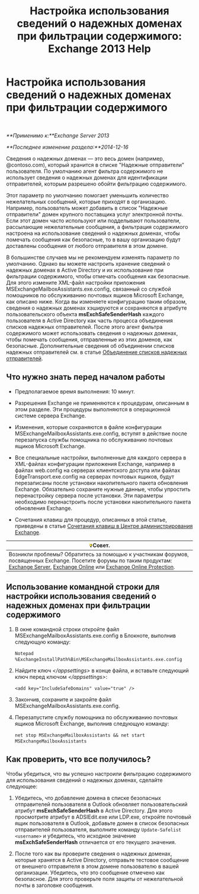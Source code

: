 ﻿---
title: 'Настройка использования сведений о надежных доменах при фильтрации содержимого: Exchange 2013 Help'
TOCTitle: Настройка использования сведений о надежных доменах при фильтрации содержимого
ms:assetid: 1ee2b663-b4f3-4fef-8954-986f2d820924
ms:mtpsurl: https://technet.microsoft.com/ru-ru/library/Dn467930(v=EXCHG.150)
ms:contentKeyID: 59636077
ms.date: 05/22/2018
mtps_version: v=EXCHG.150
ms.translationtype: MT
---

# Настройка использования сведений о надежных доменах при фильтрации содержимого

 

_**Применимо к:**Exchange Server 2013_

_**Последнее изменение раздела:**2014-12-16_

Сведения о надежных доменах — это весь домен (например, @contoso.com), который хранится в списке "Надежные отправители" пользователя. По умолчанию агент фильтра содержимого не использует сведения о надежных доменах для идентификации отправителей, которым разрешено обойти фильтрацию содержимого.

Этот параметр по умолчанию помогает уменьшить количество нежелательных сообщений, которые приходят в организацию. Например, пользователь может добавить в список "Надежные отправители" домен крупного поставщика услуг электронной почты. Если этот домен часто используют или подделывают пользователи, рассылающие нежелательные сообщения, а фильтрация содержимого настроена на использование сведений о надежных доменах, чтобы помечать сообщения как безопасные, то в вашу организацию будут доставлены сообщения от любого отправителя в этом домене.

В большинстве случаев мы не рекомендуем изменять параметр по умолчанию. Однако вы можете настроить хранение сведений о надежных доменах в Active Directory и их использование при фильтрации содержимого, чтобы отмечать сообщения как безопасные. Для этого измените XML-файл настройки приложения MSExchangeMailboxAssistants.exe.config, связанный со службой помощников по обслуживанию почтовых ящиков Microsoft Exchange, как описано ниже. Когда вы изменяете конфигурацию таким образом, сведения о надежных доменах хэшируются и сохраняются в атрибуте пользовательского объекта **msExchSafeSenderHash** каждого пользователя в Active Directory как часть процесса объединения списков надежных отправителей. После этого агент фильтра содержимого может использовать сведения о надежных доменах, чтобы помечать сообщения, отправленные из этих доменов, как безопасные. Дополнительные сведения об объединении списков надежных отправителей см. в статье [Объединение списков надежных отправителей](safelist-aggregation-exchange-2013-help.md).

## Что нужно знать перед началом работы

  - Предполагаемое время выполнения: 10 минут.

  - Разрешения Exchange не применяются к процедурам, описанным в этом разделе. Эти процедуры выполняются в операционной системе сервера Exchange.

  - Изменения, которые сохраняются в файле конфигурации MSExchangeMailboxAssistants.exe.config, вступят в действие после перезапуска службы помощника по обслуживанию почтовых ящиков Microsoft Exchange.

  - Все специальные настройки, выполненные для каждого сервера в XML-файлах конфигурации приложения Exchange, например в файлах web.config на серверах клиентского доступа или файлах EdgeTransport.exe.config на серверах почтовых ящиков, будут перезаписаны после установки накопительного пакета обновления Exchange. Обязательно сохраните нужные данные, чтобы упростить перенастройку сервера после установки. Эти параметры необходимо перенастроить после установки накопительного пакета обновления Exchange.

  - Сочетания клавиш для процедур, описанных в этой статье, приведены в статье [Сочетания клавиш в Центре администрирования Exchange](keyboard-shortcuts-in-the-exchange-admin-center-exchange-online-protection-help.md).

<table>
<thead>
<tr class="header">
<th><img src="images/Bb124558.tip(EXCHG.150).gif" title="Совет" alt="Совет" />Совет.</th>
</tr>
</thead>
<tbody>
<tr class="odd">
<td>Возникли проблемы? Обратитесь за помощью к участникам форумов, посвященных Exchange. Посетите форумы по таким продуктам: <a href="https://go.microsoft.com/fwlink/p/?linkid=60612">Exchange Server</a>, <a href="https://go.microsoft.com/fwlink/p/?linkid=267542">Exchange Online</a> или <a href="https://go.microsoft.com/fwlink/p/?linkid=285351">Exchange Online Protection</a>.</td>
</tr>
</tbody>
</table>


## Использование командной строки для настройки использования сведений о надежных доменах при фильтрации содержимого

1.  В окне командной строки откройте файл MSExchangeMailboxAssistants.exe.config в Блокноте, выполнив следующую команду:
    
        Notepad %ExchangeInstallPath%Bin\MSExchangeMailboxAssistants.exe.config

2.  Найдите ключ *\</appsettings\>* в конце файла, и вставьте следующий ключ перед ключом *\</appsettings\>*:
    
        <add key="IncludeSafeDomains" value="true" />

3.  Закончив, сохраните и закройте файл MSExchangeMailboxAssistants.exe.config.

4.  Перезапустите службу помощника по обслуживанию почтовых ящиков Microsoft Exchange, выполнив следующую команду:
    
        net stop MSExchangeMailboxAssistants && net start MSExchangeMailboxAssistants

## Как проверить, что все получилось?

Чтобы убедиться, что вы успешно настроили фильтрацию содержимого для использования сведений о надежных доменах, сделайте следующее:

1.  Убедитесь, что добавление домена в списке безопасных отправителей пользователя в Outlook обновляет пользовательский атрибут **msExchSafeSenderHash** в Active Directory. Для этого просмотрите атрибут в ADSIEdit.exe или LDP.exe, откройте почтовый ящик пользователя в Outlook, добавьте домен в список безопасных отправителей пользователя, выполните команду `Update-Safelist <username>` и убедитесь, что исходное значение **msExchSafeSenderHash** отличается от его текущего значения.

2.  После того как вы проверите сведения о надежных доменах, которые хранятся в Active Directory, отправьте тестовое сообщение от внешнего отправителя в этом домене пользователю в вашей организации. Убедитесь, что это сообщение отмечено как безопасное. Для этого проверьте поля защиты от нежелательной почты в заголовке сообщения.

